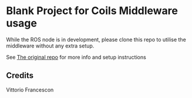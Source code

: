 # Blank Project for Coils Middleware usage

While the ROS node is in development, please clone this repo to utilise the middleware without any extra setup.

See [The original repo](https://github.com/VFrancescon/coil_manipulator) for more info and setup instructions

## Credits

Vittorio Francescon
